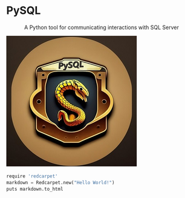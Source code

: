 # PySQL

<p align="center">
A Python tool for communicating interactions with SQL Server
</p>

![LOGO](https://github.com/sajad-git/PySQL/blob/crawler/readme/lugu.jpg?raw=true)

```python
require 'redcarpet'
markdown = Redcarpet.new("Hello World!")
puts markdown.to_html
```
